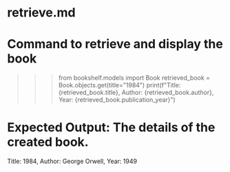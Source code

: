 # retrieve.md
# Command to retrieve and display the book
>>> from bookshelf.models import Book
>>> retrieved_book = Book.objects.get(title="1984")
>>> print(f"Title: {retrieved_book.title}, Author: {retrieved_book.author}, Year: {retrieved_book.publication_year}")

# Expected Output: The details of the created book.
Title: 1984, Author: George Orwell, Year: 1949
